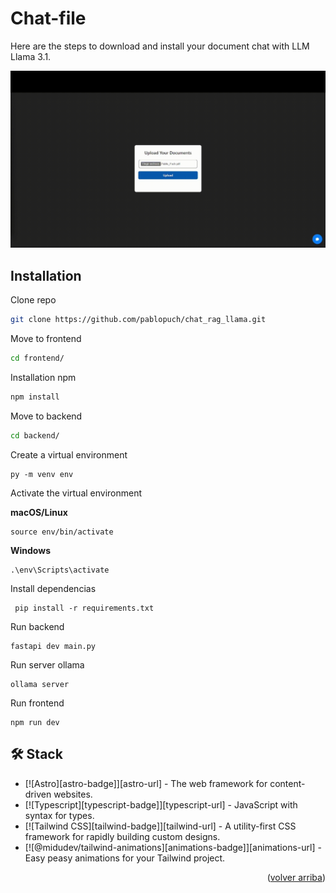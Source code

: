 
# Chat-file

Here are the steps to download and install your document chat with LLM Llama 3.1.

![Descripción del GIF](resources/chat-llama.gif)



## Installation

Clone repo

```bash
git clone https://github.com/pablopuch/chat_rag_llama.git
```

Move to frontend

```bash
cd frontend/
```

Installation npm

```bash
npm install
```

Move to backend

```bash
cd backend/
```
Create a virtual environment

```
py -m venv env
```

Activate the virtual environment

**macOS/Linux**

```
source env/bin/activate
```

**Windows**

```
.\env\Scripts\activate
```

Install dependencias

```
 pip install -r requirements.txt
```

Run backend

```
fastapi dev main.py
```

Run server ollama

```
ollama server
``` 

Run frontend

```
npm run dev
```

## 🛠️ Stack

- [![Astro][astro-badge]][astro-url] - The web framework for content-driven websites.
- [![Typescript][typescript-badge]][typescript-url] - JavaScript with syntax for types.
- [![Tailwind CSS][tailwind-badge]][tailwind-url] - A utility-first CSS framework for rapidly building custom designs.
- [![@midudev/tailwind-animations][animations-badge]][animations-url] - Easy peasy animations for your Tailwind project.

<p align="right">(<a href="#readme-top">volver arriba</a>)</p>
